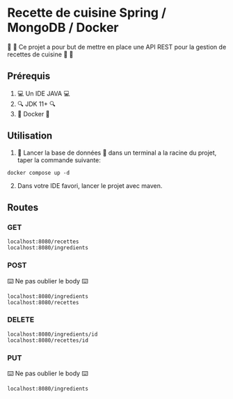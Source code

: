 # Recette de cuisine Spring / MongoDB / Docker

:fries: :shrimp: Ce projet a pour but de mettre en place une API REST pour la gestion de recettes de cuisine :fries: :shrimp:

## Prérequis
1. :computer: Un IDE JAVA :computer:
2. :mag: JDK 11+ :mag:
3. :electric_plug: Docker :electric_plug:

## Utilisation
1. :abacus: Lancer la base de données :abacus:
   dans un terminal a la racine du projet, taper la commande suivante:
```shell script
docker compose up -d
```

2. Dans votre IDE favori, lancer le projet avec maven.


## Routes

### GET

````shell
localhost:8080/recettes
localhost:8080/ingredients
````

### POST
:keyboard: Ne pas oublier le body :keyboard:
````shell
localhost:8080/ingredients
localhost:8080/recettes
````

### DELETE
````shell
localhost:8080/ingredients/id
localhost:8080/recettes/id
````

### PUT
:keyboard: Ne pas oublier le body :keyboard:
````shell
localhost:8080/ingredients
````